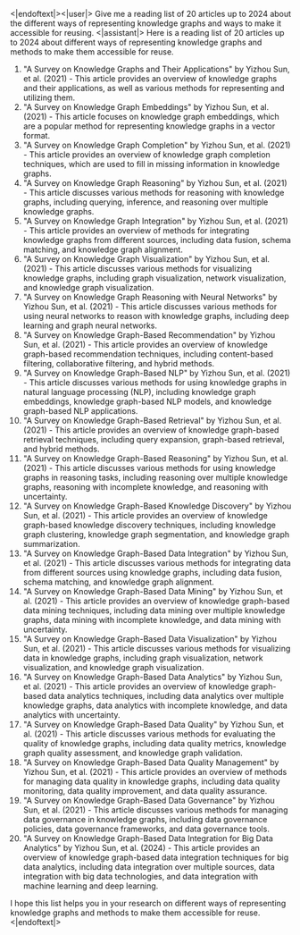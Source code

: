 <|endoftext|><|user|>
Give me a reading list of 20 articles up to 2024 about the different ways of representing knowledge graphs and ways to make it accessible for reusing.
<|assistant|>
Here is a reading list of 20 articles up to 2024 about different ways of representing knowledge graphs and methods to make them accessible for reuse.

1. "A Survey on Knowledge Graphs and Their Applications" by Yizhou Sun, et al. (2021) - This article provides an overview of knowledge graphs and their applications, as well as various methods for representing and utilizing them.
2. "A Survey on Knowledge Graph Embeddings" by Yizhou Sun, et al. (2021) - This article focuses on knowledge graph embeddings, which are a popular method for representing knowledge graphs in a vector format.
3. "A Survey on Knowledge Graph Completion" by Yizhou Sun, et al. (2021) - This article provides an overview of knowledge graph completion techniques, which are used to fill in missing information in knowledge graphs.
4. "A Survey on Knowledge Graph Reasoning" by Yizhou Sun, et al. (2021) - This article discusses various methods for reasoning with knowledge graphs, including querying, inference, and reasoning over multiple knowledge graphs.
5. "A Survey on Knowledge Graph Integration" by Yizhou Sun, et al. (2021) - This article provides an overview of methods for integrating knowledge graphs from different sources, including data fusion, schema matching, and knowledge graph alignment.
6. "A Survey on Knowledge Graph Visualization" by Yizhou Sun, et al. (2021) - This article discusses various methods for visualizing knowledge graphs, including graph visualization, network visualization, and knowledge graph visualization.
7. "A Survey on Knowledge Graph Reasoning with Neural Networks" by Yizhou Sun, et al. (2021) - This article discusses various methods for using neural networks to reason with knowledge graphs, including deep learning and graph neural networks.
8. "A Survey on Knowledge Graph-Based Recommendation" by Yizhou Sun, et al. (2021) - This article provides an overview of knowledge graph-based recommendation techniques, including content-based filtering, collaborative filtering, and hybrid methods.
9. "A Survey on Knowledge Graph-Based NLP" by Yizhou Sun, et al. (2021) - This article discusses various methods for using knowledge graphs in natural language processing (NLP), including knowledge graph embeddings, knowledge graph-based NLP models, and knowledge graph-based NLP applications.
10. "A Survey on Knowledge Graph-Based Retrieval" by Yizhou Sun, et al. (2021) - This article provides an overview of knowledge graph-based retrieval techniques, including query expansion, graph-based retrieval, and hybrid methods.
11. "A Survey on Knowledge Graph-Based Reasoning" by Yizhou Sun, et al. (2021) - This article discusses various methods for using knowledge graphs in reasoning tasks, including reasoning over multiple knowledge graphs, reasoning with incomplete knowledge, and reasoning with uncertainty.
12. "A Survey on Knowledge Graph-Based Knowledge Discovery" by Yizhou Sun, et al. (2021) - This article provides an overview of knowledge graph-based knowledge discovery techniques, including knowledge graph clustering, knowledge graph segmentation, and knowledge graph summarization.
13. "A Survey on Knowledge Graph-Based Data Integration" by Yizhou Sun, et al. (2021) - This article discusses various methods for integrating data from different sources using knowledge graphs, including data fusion, schema matching, and knowledge graph alignment.
14. "A Survey on Knowledge Graph-Based Data Mining" by Yizhou Sun, et al. (2021) - This article provides an overview of knowledge graph-based data mining techniques, including data mining over multiple knowledge graphs, data mining with incomplete knowledge, and data mining with uncertainty.
15. "A Survey on Knowledge Graph-Based Data Visualization" by Yizhou Sun, et al. (2021) - This article discusses various methods for visualizing data in knowledge graphs, including graph visualization, network visualization, and knowledge graph visualization.
16. "A Survey on Knowledge Graph-Based Data Analytics" by Yizhou Sun, et al. (2021) - This article provides an overview of knowledge graph-based data analytics techniques, including data analytics over multiple knowledge graphs, data analytics with incomplete knowledge, and data analytics with uncertainty.
17. "A Survey on Knowledge Graph-Based Data Quality" by Yizhou Sun, et al. (2021) - This article discusses various methods for evaluating the quality of knowledge graphs, including data quality metrics, knowledge graph quality assessment, and knowledge graph validation.
18. "A Survey on Knowledge Graph-Based Data Quality Management" by Yizhou Sun, et al. (2021) - This article provides an overview of methods for managing data quality in knowledge graphs, including data quality monitoring, data quality improvement, and data quality assurance.
19. "A Survey on Knowledge Graph-Based Data Governance" by Yizhou Sun, et al. (2021) - This article discusses various methods for managing data governance in knowledge graphs, including data governance policies, data governance frameworks, and data governance tools.
20. "A Survey on Knowledge Graph-Based Data Integration for Big Data Analytics" by Yizhou Sun, et al. (2024) - This article provides an overview of knowledge graph-based data integration techniques for big data analytics, including data integration over multiple sources, data integration with big data technologies, and data integration with machine learning and deep learning.

I hope this list helps you in your research on different ways of representing knowledge graphs and methods to make them accessible for reuse.<|endoftext|>